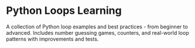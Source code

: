 #  Python Loops Learning
A collection of Python loop examples and best practices - from beginner to advanced. Includes number guessing games, counters, and real-world loop patterns with improvements and tests.
